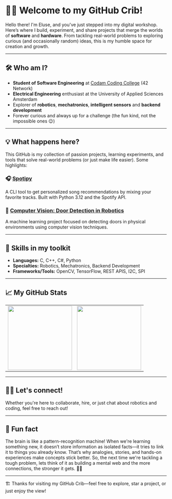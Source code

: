 # 👋🏾 Welcome to my GitHub Crib!

Hello there! I'm Eluse, and you've just stepped into my digital workshop. Here’s where I build, experiment, and share projects that merge the worlds of **software** and **hardware**. From tackling real-world problems to exploring curious (and occasionally random) ideas, this is my humble space for creation and growth.

---

## 🛠️ Who am I?
- **Student of Software Engineering** at [Codam Coding College](https://www.codam.nl) (42 Network)  
- **Electrical Engineering** enthusiast at the University of Applied Sciences Amsterdam  
- Explorer of **robotics**, **mechatronics**, **intelligent sensors** and **backend development**
- Forever curious and always up for a challenge (the fun kind, not the impossible ones 😉)

---

## 💡 What happens here?
This GitHub is my collection of passion projects, learning experiments, and tools that solve real-world problems (or just make life easier). Some highlights:

### 🎧 [Spotipy](https://github.com/Esiwehl/spotipy)
A CLI tool to get personalized song recommendations by mixing your favorite tracks. Built with Python 3.12 and the Spotify API.

### 🚪 [Computer Vision: Door Detection in Robotics](https://github.com/Esiwehl/ComputerVision_DoorDetection)
A machine learning project focused on detecting doors in physical environments using computer vision techniques.

---

## 🧠 Skills in my toolkit
- **Languages:** C, C++, C#, Python  
- **Specialties:** Robotics, Mechatronics, Backend Development
- **Frameworks/Tools:** OpenCV, TensorFlow, REST APIS, I2C, SPI

---

## 📈 My GitHub Stats
<table>
  <tr>
    <td>
      <img src="https://github-readme-stats.vercel.app/api?username=Esiwehl&show_icons=true&theme=transparent&hide=stars,issues&count_private=true" style="height: 200px;" />
    </td>
    <td>
      <img src="https://github-readme-stats.vercel.app/api/top-langs/?username=Esiwehl&langs_count=5&theme=transparent&layout=compact" style="height: 200px;" />
    </td>
  </tr>
</table>



---

## 🤝🏾 Let's connect!
Whether you're here to collaborate, hire, or just chat about robotics and coding, feel free to reach out!

---

## 🎨 Fun fact
The brain is like a pattern-recognition machine! When we're learning something new, it doesn’t store information as isolated facts—it tries to link it to things you already know. That’s why analogies, stories, and hands-on experiences make concepts stick better. So, the next time we're tackling a tough problem, lets think of it as building a mental web and the more connections, the stronger it gets. 🧠✨

---

🏗️ Thanks for visiting my GitHub Crib—feel free to explore, star a project, or just enjoy the view!
